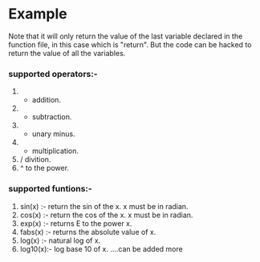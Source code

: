 # Example
Note that it will only return the value of the last variable declared in the function file, in this case which is "return". But the code can be hacked to return the value of all the variables.
### supported operators:-
1. + addition.
2. - subtraction.
3. - unary minus.
4. * multiplication.
5. / divition.
6. ^ to the power.
### supported funtions:-
1. sin(x) :- return the sin of the x. x must be in radian.
2. cos(x) :- return the cos of the x. x must be in radian.
3. exp(x) :- returns E to the power x.
4. fabs(x) :- returns the absolute value of x.
5. log(x) :- natural log of x.
6. log10(x):- log base 10 of x.
....can be added more
